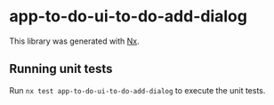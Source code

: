 # app-to-do-ui-to-do-add-dialog

This library was generated with [Nx](https://nx.dev).

## Running unit tests

Run `nx test app-to-do-ui-to-do-add-dialog` to execute the unit tests.

